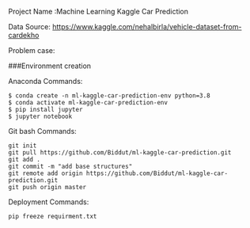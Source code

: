 Project Name :Machine Learning Kaggle Car Prediction

Data Source: https://www.kaggle.com/nehalbirla/vehicle-dataset-from-cardekho

Problem case:



###Environment creation 

Anaconda Commands:
```
$ conda create -n ml-kaggle-car-prediction-env python=3.8
$ conda activate ml-kaggle-car-prediction-env
$ pip install jupyter
$ jupyter notebook
```

Git bash Commands:
```
git init 
git pull https://github.com/Biddut/ml-kaggle-car-prediction.git
git add .
git commit -m "add base structures"
git remote add origin https://github.com/Biddut/ml-kaggle-car-prediction.git
git push origin master
```

Deployment  Commands:
```
pip freeze requirment.txt
```

